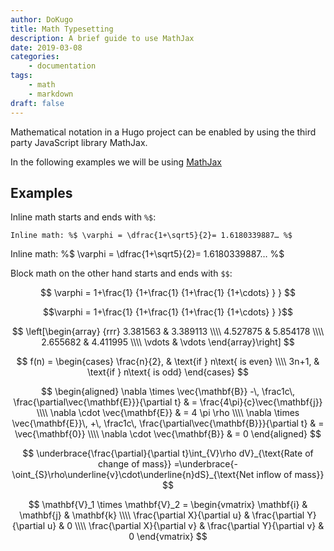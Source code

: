 ```yaml
---
author: DoKugo
title: Math Typesetting
description: A brief guide to use MathJax
date: 2019-03-08
categories:
    - documentation
tags:
    - math
    - markdown
draft: false
---
```


Mathematical notation in a Hugo project can be enabled by using the third party JavaScript library MathJax.
<!--more-->

In the following examples we will be using [MathJax](https://mathjax.org/)

## Examples

Inline math starts and ends with `%$`:

```plaintext
Inline math: %$ \varphi = \dfrac{1+\sqrt5}{2}= 1.6180339887… %$
```

Inline math: %$ \varphi = \dfrac{1+\sqrt5}{2}= 1.6180339887… %$

Block math on the other hand starts and ends with `$$`:

$$
 \varphi = 1+\frac{1} {1+\frac{1} {1+\frac{1} {1+\cdots} } } 
$$

$$\varphi = 1+\frac{1} {1+\frac{1} {1+\frac{1} {1+\cdots} } }$$

$$ \left[\begin{array} {rrr} 3.381563 & 3.389113 \\\\ 4.527875 & 5.854178 \\\\ 2.655682 & 4.411995 \\\\ \vdots & \vdots \end{array}\right] $$

$$ 
f(n) = \begin{cases} \frac{n}{2}, & \text{if } n\text{ is even} \\\\ 3n+1, & \text{if } n\text{ is odd} \end{cases}
$$

$$
\begin{aligned}
\nabla \times \vec{\mathbf{B}} -\, \frac1c\, \frac{\partial\vec{\mathbf{E}}}{\partial t} & = \frac{4\pi}{c}\vec{\mathbf{j}} \\\\   
\nabla \cdot \vec{\mathbf{E}} & = 4 \pi \rho \\\\
\nabla \times \vec{\mathbf{E}}\, +\, \frac1c\, \frac{\partial\vec{\mathbf{B}}}{\partial t} & = \vec{\mathbf{0}} \\\\
\nabla \cdot \vec{\mathbf{B}} & = 0 \end{aligned}
$$

$$
\underbrace{\frac{\partial}{\partial t}\int_{V}\rho dV}_{\text{Rate of change of mass}}
=\underbrace{-\oint_{S}\rho\underline{v}\cdot\underline{n}dS}_{\text{Net inflow of mass}}
$$

$$
\mathbf{V}_1 \times \mathbf{V}_2 =  \begin{vmatrix}
\mathbf{i} & \mathbf{j} & \mathbf{k} \\\\
\frac{\partial X}{\partial u} &  \frac{\partial Y}{\partial u} & 0 \\\\
\frac{\partial X}{\partial v} &  \frac{\partial Y}{\partial v} & 0 
\end{vmatrix}
$$